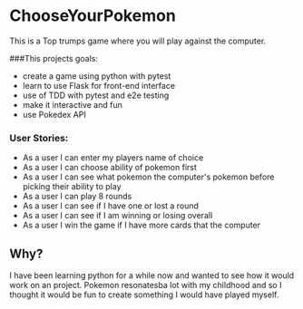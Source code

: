 # ChooseYourPokemon

This is a Top trumps game where you will play against the computer. 

###This projects goals:

- create a game using python with pytest
- learn to use Flask for front-end interface
- use of TDD with pytest and e2e testing
- make it interactive and fun
- use Pokedex API

### User Stories:

- As a user I can enter my players name of choice
- As a user I can choose ability of pokemon first
- As a user I can see what pokemon the computer's pokemon before picking their ability to play
- As a user I can play 8 rounds
- As a user I can see if I have one or lost a round
- As a user I can see if I am winning or losing overall
- As a user I win the game if I have more cards that the computer


## Why?

I have been learning python for a while now and wanted to see how it would work on an project. Pokemon resonatesba lot with my childhood and so I thought it would be fun to create something I would have played myself.
